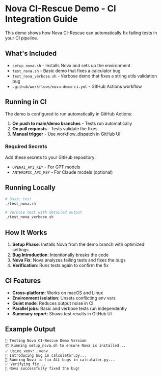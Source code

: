 # Nova CI-Rescue Demo - CI Integration Guide

This demo shows how Nova CI-Rescue can automatically fix failing tests in your CI pipeline.

## What's Included

- `setup_nova.sh` - Installs Nova and sets up the environment
- `test_nova.sh` - Basic demo that fixes a calculator bug
- `test_nova_verbose.sh` - Verbose demo that fixes a string utils validation bug
- `.github/workflows/nova-demo-ci.yml` - GitHub Actions workflow

## Running in CI

The demo is configured to run automatically in GitHub Actions:

1. **On push to main/demo branches** - Tests run automatically
2. **On pull requests** - Tests validate the fixes
3. **Manual trigger** - Use workflow_dispatch in GitHub UI

### Required Secrets

Add these secrets to your GitHub repository:
- `OPENAI_API_KEY` - For GPT models
- `ANTHROPIC_API_KEY` - For Claude models (optional)

## Running Locally

```bash
# Basic test
./test_nova.sh

# Verbose test with detailed output
./test_nova_verbose.sh
```

## How It Works

1. **Setup Phase**: Installs Nova from the demo branch with optimized settings
2. **Bug Introduction**: Intentionally breaks the code
3. **Nova Fix**: Nova analyzes failing tests and fixes the bugs
4. **Verification**: Runs tests again to confirm the fix

## CI Features

- **Cross-platform**: Works on macOS and Linux
- **Environment isolation**: Unsets conflicting env vars
- **Quiet mode**: Reduces output noise in CI
- **Parallel jobs**: Basic and verbose tests run independently
- **Summary report**: Shows test results in GitHub UI

## Example Output

```
🧪 Testing Nova CI-Rescue Demo Version
📦 Running setup_nova.sh to ensure Nova is installed...
✅ Using venv: .venv
🐛 Introducing bug in calculator.py...
🚀 Running Nova to fix ALL bugs in calculator.py...
✅ Verifying fix...
🎉 Nova successfully fixed the bug!
```
